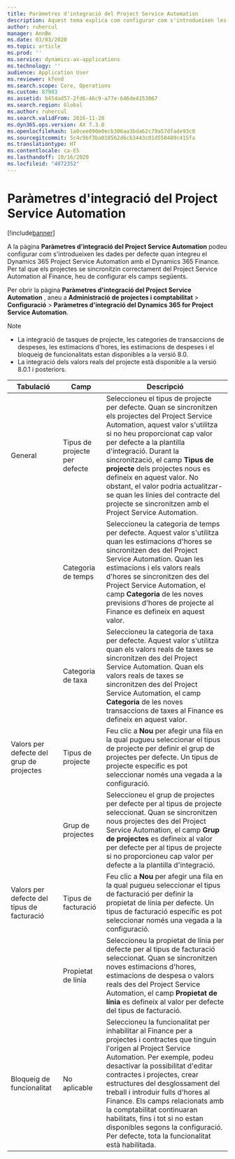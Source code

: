 ```yaml
---
title: Paràmetres d'integració del Project Service Automation
description: Aquest tema explica com configurar com s'introdueixen les dades per defecte quan integreu el Microsoft Dynamics 365 for Project Service Automation amb el Microsoft Dynamics 365 Finance.
author: ruhercul
manager: AnnBe
ms.date: 03/03/2020
ms.topic: article
ms.prod: ''
ms.service: dynamics-ax-applications
ms.technology: ''
audience: Application User
ms.reviewer: kfend
ms.search.scope: Core, Operations
ms.custom: 87983
ms.assetid: b454ad57-2fd6-46c9-a77e-646de4153067
ms.search.region: Global
ms.author: ruhercul
ms.search.validFrom: 2016-11-28
ms.dyn365.ops.version: AX 7.3.0
ms.openlocfilehash: 1a0cee090e0ecb306aa3bda62c79a57dfade93c0
ms.sourcegitcommit: 5c4c9bf3ba018562d6cb3443c01d550489c415fa
ms.translationtype: HT
ms.contentlocale: ca-ES
ms.lasthandoff: 10/16/2020
ms.locfileid: "4072352"
---
```

# <a name="project-service-automation-integration-parameters"></a>Paràmetres d'integració del Project Service Automation

[!include[banner](../includes/banner.md)]

A la pàgina **Paràmetres d'integració del Project Service Automation** podeu configurar com s'introdueixen les dades per defecte quan integreu el Dynamics 365 Project Service Automation amb el Dynamics 365 Finance. Per tal que els projectes se sincronitzin correctament del Project Service Automation al Finance, heu de configurar els camps següents.

Per obrir la pàgina **Paràmetres d'integració del Project Service Automation** , aneu a **Administració de projectes i comptabilitat** \> **Configuració** \> **Paràmetres d'integració del Dynamics 365 for Project Service Automation**. 

> [!NOTE]
> - La integració de tasques de projecte, les categories de transaccions de despeses, les estimacions d'hores, les estimacions de despeses i el bloqueig de funcionalitats estan disponibles a la versió 8.0.
> - La integració dels valors reals del projecte està disponible a la versió 8.0.1 i posteriors.


| Tabulació                    | Camp                | Descripció |
|------------------------|----------------------|-------------|
| General                | Tipus de projecte per defecte | Seleccioneu el tipus de projecte per defecte. Quan se sincronitzen els projectes del Project Service Automation, aquest valor s'utilitza si no heu proporcionat cap valor per defecte a la plantilla d'integració. Durant la sincronització, el camp **Tipus de projecte** dels projectes nous es defineix en aquest valor. No obstant, el valor podria actualitzar-se quan les línies del contracte del projecte se sincronitzen amb el Project Service Automation. |
|                        | Categoria de temps        | Seleccioneu la categoria de temps per defecte. Aquest valor s'utilitza quan les estimacions d'hores se sincronitzen des del Project Service Automation. Quan les estimacions i els valors reals d'hores se sincronitzen des del Project Service Automation, el camp **Categoria** de les noves previsions d'hores de projecte al Finance es defineix en aquest valor. |
|                        | Categoria de taxa         | Seleccioneu la categoria de taxa per defecte. Aquest valor s'utilitza quan els valors reals de taxes se sincronitzen des del Project Service Automation. Quan els valors reals de taxes se sincronitzen des del Project Service Automation, el camp **Categoria** de les noves transaccions de taxes al Finance es defineix en aquest valor. |
| Valors per defecte del grup de projectes | Tipus de projecte         | Feu clic a **Nou** per afegir una fila en la qual pugueu seleccionar el tipus de projecte per definir el grup de projectes per defecte. Un tipus de projecte específic es pot seleccionar només una vegada a la configuració. |
|                        | Grup de projectes        | Seleccioneu el grup de projectes per defecte per al tipus de projecte seleccionat. Quan se sincronitzen nous projectes des del Project Service Automation, el camp **Grup de projectes** es defineix al valor per defecte per al tipus de projecte si no proporcioneu cap valor per defecte a la plantilla d'integració. |
| Valors per defecte del tipus de facturació  | Tipus de facturació         | Feu clic a **Nou** per afegir una fila en la qual pugueu seleccionar el tipus de facturació per definir la propietat de línia per defecte. Un tipus de facturació específic es pot seleccionar només una vegada a la configuració. |
|                        | Propietat de línia        | Seleccioneu la propietat de línia per defecte per al tipus de facturació seleccionat. Quan se sincronitzen noves estimacions d'hores, estimacions de despesa o valors reals des del Project Service Automation, el camp **Propietat de línia** es defineix al valor per defecte del tipus de facturació. |
| Bloqueig de funcionalitat  | No aplicable       | Seleccioneu la funcionalitat per inhabilitar al Finance per a projectes i contractes que tinguin l'origen al Project Service Automation. Per exemple, podeu desactivar la possibilitat d'editar contractes i projectes, crear estructures del desglossament del treball i introduir fulls d'hores al Finance. Els camps relacionats amb la comptabilitat continuaran habilitats, fins i tot si no estan disponibles segons la configuració. Per defecte, tota la funcionalitat està habilitada. |

